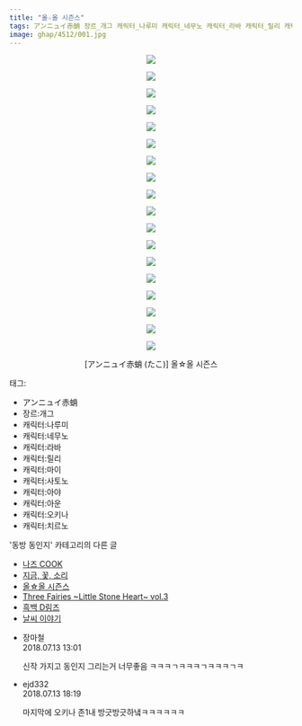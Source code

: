 ```yaml
---
title: "올☆올 시즌스"
tags: アンニュイ赤蛸 장르_개그 캐릭터_나루미 캐릭터_네무노 캐릭터_라바 캐릭터_릴리 캐릭터_마이 캐릭터_사토노 캐릭터_아야 캐릭터_아운 캐릭터_오키나 캐릭터_치르노 たこ 동방_동인지
image: ghap/4512/001.jpg
---
```

<div class="article">
<p style="text-align: center; clear: none; float: none;"><img src="{{ site.nasurl }}/ghap/4512/001.jpg"/></p>
<p style="text-align: center; clear: none; float: none;"><img src="{{ site.nasurl }}/ghap/4512/002.jpg"/></p>
<p style="text-align: center; clear: none; float: none;"><img src="{{ site.nasurl }}/ghap/4512/003.jpg"/></p>
<p style="text-align: center; clear: none; float: none;"><img src="{{ site.nasurl }}/ghap/4512/004.jpg"/></p>
<p style="text-align: center; clear: none; float: none;"><img src="{{ site.nasurl }}/ghap/4512/005.jpg"/></p>
<p style="text-align: center; clear: none; float: none;"><img src="{{ site.nasurl }}/ghap/4512/006.jpg"/></p>
<p style="text-align: center; clear: none; float: none;"><img src="{{ site.nasurl }}/ghap/4512/007.jpg"/></p>
<p style="text-align: center; clear: none; float: none;"><img src="{{ site.nasurl }}/ghap/4512/008.jpg"/></p>
<p style="text-align: center; clear: none; float: none;"><img src="{{ site.nasurl }}/ghap/4512/009.jpg"/></p>
<p style="text-align: center; clear: none; float: none;"><img src="{{ site.nasurl }}/ghap/4512/010.jpg"/></p>
<p style="text-align: center; clear: none; float: none;"><img src="{{ site.nasurl }}/ghap/4512/011.jpg"/></p>
<p style="text-align: center; clear: none; float: none;"><img src="{{ site.nasurl }}/ghap/4512/012.jpg"/></p>
<p style="text-align: center; clear: none; float: none;"><img src="{{ site.nasurl }}/ghap/4512/013.jpg"/></p>
<p style="text-align: center; clear: none; float: none;"><img src="{{ site.nasurl }}/ghap/4512/014.jpg"/></p>
<p style="text-align: center; clear: none; float: none;"><img src="{{ site.nasurl }}/ghap/4512/015.jpg"/></p>
<p style="text-align: center; clear: none; float: none;"><img src="{{ site.nasurl }}/ghap/4512/016.jpg"/></p>
<p style="text-align: center; clear: none; float: none;"><img src="{{ site.nasurl }}/ghap/4512/017.jpg"/></p>
<p style="text-align: center; clear: none; float: none;"><img src="{{ site.nasurl }}/ghap/4512/018.jpg"/></p>
<p style="text-align: center; clear: none; float: none;">[アンニュイ赤蛸 (たこ)] 올☆올 시즌스</p>
</div><div class="tagTrail">
<p>태그: </p>
<ul>
<li>アンニュイ赤蛸</li>
<li>장르:개그</li>
<li>캐릭터:나루미</li>
<li>캐릭터:네무노</li>
<li>캐릭터:라바</li>
<li>캐릭터:릴리</li>
<li>캐릭터:마이</li>
<li>캐릭터:사토노</li>
<li>캐릭터:아야</li>
<li>캐릭터:아운</li>
<li>캐릭터:오키나</li>
<li>캐릭터:치르노</li>
</ul>
</div><div class="another">
<p>'동방 동인지' 카테고리의 다른 글</p>
<ul>
<li><a href="/2018-07-11-ghap_4514">나즈 COOK</a></li>
<li><a href="/2018-07-11-ghap_4513">지금, 꽃, 소리</a></li>
<li><a href="/2018-07-11-ghap_4512">올☆올 시즌스</a></li>
<li><a href="/2018-07-11-ghap_4511">Three Fairies ~Little Stone Heart~ vol.3</a></li>
<li><a href="/2018-07-10-ghap_4510">흑백 D림즈</a></li>
<li><a href="/2018-07-10-ghap_4508">날씨 이야기</a></li>
</ul>
</div><div class="cb_module cb_fluid">
<div class="cb_wrt cb_profile">
<div class="comment">
<ul>
<li class="cb_thumb_off" id="comment15285929">
<div class="cb_comment_area">
<div class="cb_info_area">
<div class="cb_section">
<span class="cb_nick_name">장마철</span>
</div>
<div class="cb_section">
<span class="cb_date">2018.07.13 13:01 </span>
</div>
</div>
<div class="cb_dsc_comment">
<p class="cb_dsc">
											신작 가지고 동인지 그리는거 너무좋음 ㅋㅋㅋㄱㅋㅋㅋㄱㅋㅋㅋㄱㅋ
										</p>
</div>
</div></li>
<li class="cb_thumb_off" id="comment15286120">
<div class="cb_comment_area">
<div class="cb_info_area">
<div class="cb_section">
<span class="cb_nick_name">ejd332</span>
</div>
<div class="cb_section">
<span class="cb_date">2018.07.13 18:19 </span>
</div>
</div>
<div class="cb_dsc_comment">
<p class="cb_dsc">
											마지막에 오키나 존1내 방긋방긋하냌ㅋㅋㅋㅋㅋㅋ
										</p>
</div>
</div></li>
</ul>
</div>
</div><!-- commentList close -->
</div>